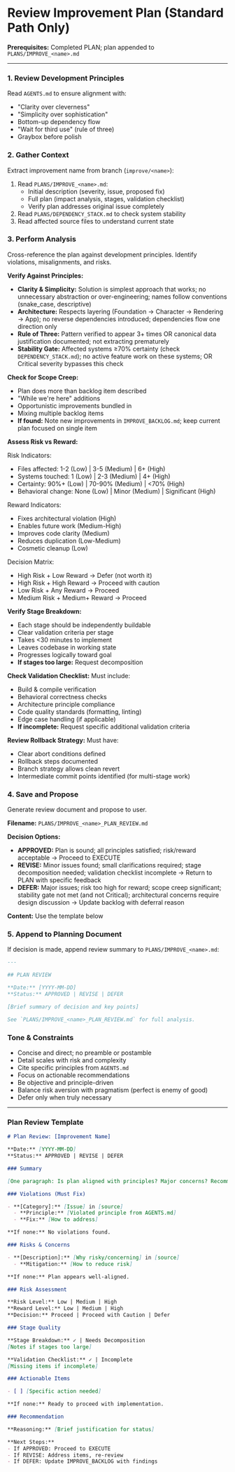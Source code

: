 # Review Improvement Plan (Standard Path Only)

**Prerequisites:** Completed PLAN; plan appended to `PLANS/IMPROVE_<name>.md`

---

### 1. Review Development Principles

Read `AGENTS.md` to ensure alignment with:
- "Clarity over cleverness"
- "Simplicity over sophistication"
- Bottom-up dependency flow
- "Wait for third use" (rule of three)
- Graybox before polish

### 2. Gather Context

Extract improvement name from branch (`improve/<name>`):

1. Read `PLANS/IMPROVE_<name>.md`:
   - Initial description (severity, issue, proposed fix)
   - Full plan (impact analysis, stages, validation checklist)
   - Verify plan addresses original issue completely
2. Read `PLANS/DEPENDENCY_STACK.md` to check system stability
3. Read affected source files to understand current state

### 3. Perform Analysis

Cross-reference the plan against development principles. Identify violations, misalignments, and risks.

**Verify Against Principles:**
- **Clarity & Simplicity:** Solution is simplest approach that works; no unnecessary abstraction or over-engineering; names follow conventions (snake_case, descriptive)
- **Architecture:** Respects layering (Foundation → Character → Rendering → App); no reverse dependencies introduced; dependencies flow one direction only
- **Rule of Three:** Pattern verified to appear 3+ times OR canonical data justification documented; not extracting prematurely
- **Stability Gate:** Affected systems ≥70% certainty (check `DEPENDENCY_STACK.md`); no active feature work on these systems; OR Critical severity bypasses this check

**Check for Scope Creep:**
- Plan does more than backlog item described
- "While we're here" additions
- Opportunistic improvements bundled in
- Mixing multiple backlog items
- **If found:** Note new improvements in `IMPROVE_BACKLOG.md`; keep current plan focused on single item

**Assess Risk vs Reward:**

Risk Indicators:
- Files affected: 1-2 (Low) | 3-5 (Medium) | 6+ (High)
- Systems touched: 1 (Low) | 2-3 (Medium) | 4+ (High)  
- Certainty: 90%+ (Low) | 70-90% (Medium) | <70% (High)
- Behavioral change: None (Low) | Minor (Medium) | Significant (High)

Reward Indicators:
- Fixes architectural violation (High)
- Enables future work (Medium-High)
- Improves code clarity (Medium)
- Reduces duplication (Low-Medium)
- Cosmetic cleanup (Low)

Decision Matrix:
- High Risk + Low Reward → Defer (not worth it)
- High Risk + High Reward → Proceed with caution
- Low Risk + Any Reward → Proceed
- Medium Risk + Medium+ Reward → Proceed

**Verify Stage Breakdown:**
- Each stage should be independently buildable
- Clear validation criteria per stage
- Takes <30 minutes to implement
- Leaves codebase in working state
- Progresses logically toward goal
- **If stages too large:** Request decomposition

**Check Validation Checklist:**
Must include:
- Build & compile verification
- Behavioral correctness checks
- Architecture principle compliance
- Code quality standards (formatting, linting)
- Edge case handling (if applicable)
- **If incomplete:** Request specific additional validation criteria

**Review Rollback Strategy:**
Must have:
- Clear abort conditions defined
- Rollback steps documented
- Branch strategy allows clean revert
- Intermediate commit points identified (for multi-stage work)

### 4. Save and Propose

Generate review document and propose to user.

**Filename:** `PLANS/IMPROVE_<name>_PLAN_REVIEW.md`

**Decision Options:**
- **APPROVED:** Plan is sound; all principles satisfied; risk/reward acceptable → Proceed to EXECUTE
- **REVISE:** Minor issues found; small clarifications required; stage decomposition needed; validation checklist incomplete → Return to PLAN with specific feedback
- **DEFER:** Major issues; risk too high for reward; scope creep significant; stability gate not met (and not Critical); architectural concerns require design discussion → Update backlog with deferral reason

**Content:** Use the template below

### 5. Append to Planning Document

If decision is made, append review summary to `PLANS/IMPROVE_<name>.md`:

```markdown
---

## PLAN REVIEW

**Date:** [YYYY-MM-DD]
**Status:** APPROVED | REVISE | DEFER

[Brief summary of decision and key points]

See `PLANS/IMPROVE_<name>_PLAN_REVIEW.md` for full analysis.
```

### Tone & Constraints

- Concise and direct; no preamble or postamble
- Detail scales with risk and complexity
- Cite specific principles from `AGENTS.md`
- Focus on actionable recommendations
- Be objective and principle-driven
- Balance risk aversion with pragmatism (perfect is enemy of good)
- Defer only when truly necessary

---

### Plan Review Template

```markdown
# Plan Review: [Improvement Name]

**Date:** [YYYY-MM-DD]
**Status:** APPROVED | REVISE | DEFER

### Summary

[One paragraph: Is plan aligned with principles? Major concerns? Recommendation?]

### Violations (Must Fix)

- **[Category]:** [Issue] in [source]
  - **Principle:** [Violated principle from AGENTS.md]
  - **Fix:** [How to address]

**If none:** No violations found.

### Risks & Concerns

- **[Description]:** [Why risky/concerning] in [source]
  - **Mitigation:** [How to reduce risk]

**If none:** Plan appears well-aligned.

### Risk Assessment

**Risk Level:** Low | Medium | High
**Reward Level:** Low | Medium | High
**Decision:** Proceed | Proceed with Caution | Defer

### Stage Quality

**Stage Breakdown:** ✓ | Needs Decomposition
[Notes if stages too large]

**Validation Checklist:** ✓ | Incomplete
[Missing items if incomplete]

### Actionable Items

- [ ] [Specific action needed]

**If none:** Ready to proceed with implementation.

### Recommendation

**Reasoning:** [Brief justification for status]

**Next Steps:**
- If APPROVED: Proceed to EXECUTE
- If REVISE: Address items, re-review
- If DEFER: Update IMPROVE_BACKLOG with findings
```
